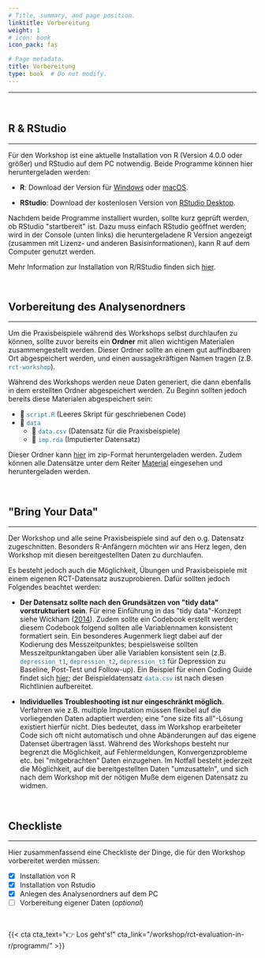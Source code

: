 ```yaml
---
# Title, summary, and page position.
linktitle: Vorbereitung
weight: 1
# icon: book
icon_pack: fas

# Page metadata.
title: Vorbereitung
type: book  # Do not modify.
---
```


---

<style>
code{
  color: #2a7792;
}
.hljs{
  font-size: 16px
}
</style>

<br>

## R & RStudio

---

Für den Workshop ist eine aktuelle Installation von R (Version 4.0.0 oder größer) und RStudio auf dem PC notwendig. Beide Programme können hier heruntergeladen werden:

- **R**: Download der Version für [Windows](https://cran.r-project.org/bin/windows/base/) oder [macOS](https://cran.r-project.org/bin/macosx/).

- **RStudio**: Download der kostenlosen Version von [RStudio Desktop](https://www.rstudio.com/products/rstudio/).

Nachdem beide Programme installiert wurden, sollte kurz geprüft werden, ob RStudio "startbereit" ist. Dazu muss einfach RStudio geöffnet werden; wird in der Console (unten links) die heruntergeladene R Version angezeigt (zusammen mit Lizenz- und anderen Basisinformationen), kann R auf dem Computer genutzt werden.

Mehr Information zur Installation von R/RStudio finden sich [hier](https://bookdown.org/MathiasHarrer/Doing_Meta_Analysis_in_R/discovering-R.html#install-R).

<br>

## Vorbereitung des Analysenordners

---

Um die Praxisbeispiele während des Workshops selbst durchlaufen zu können, sollte zuvor bereits ein **Ordner** mit allen wichtigen Materialen zusammengestellt werden. Dieser Ordner sollte an einem gut auffindbaren Ort abgespeichert werden, und einen aussagekräftigen Namen tragen (z.B. `rct-workshop`).

Während des Workshops werden neue Daten generiert, die dann ebenfalls in dem erstellten Ordner abgespeichert werden. Zu Beginn sollten jedoch bereits diese Materialen abgespeichert sein:

- 📄 `script.R` (Leeres Skript für geschriebenen Code)
- 📁 `data`
  - 📄 `data.csv` (Datensatz für die Praxisbeispiele)
  - 📄 `imp.rda` (Imputierter Datensatz)

Dieser Ordner kann [hier](/workshop/rct-evaluation-in-r/vorbereitung/rct-workshop.zip) im zip-Format heruntergeladen werden. Zudem können alle Datensätze unter dem Reiter [Material](/workshop/rct-evaluation-in-r/material) eingesehen und heruntergeladen werden.


<br>

## "Bring Your Data"

---

Der Workshop und alle seine Praxisbeispiele sind auf den o.g. Datensatz zugeschnitten. Besonders R-Anfängern möchten wir ans Herz legen, den Workshop mit diesen bereitgestellten Daten zu durchlaufen.

Es besteht jedoch auch die Möglichkeit, Übungen und Praxisbeispiele mit einem eigenen RCT-Datensatz auszuprobieren. Dafür sollten jedoch Folgendes beachtet werden:

- **Der Datensatz sollte nach den Grundsätzen von "tidy data" vorstrukturiert sein**. Für eine Einführung in das "tidy data"-Konzept siehe Wickham ([2014](https://www.jstatsoft.org/article/view/v059i10)). Zudem sollte ein Codebook erstellt werden; diesem Codebook folgend sollten alle Variablennamen konsistent formatiert sein. Ein besonderes Augenmerk liegt dabei auf der Kodierung des Messzeitpunktes; bespielsweise sollten Messzeitpunktangaben über alle Variablen konsistent sein (z.B. `depression_t1`, `depression_t2`, `depression_t3` für Depression zu Baseline, Post-Test und Follow-up). Ein Beispiel für einen Coding Guide findet sich [hier](/data-warehouse/coding-guide/); der Beispieldatensatz `data.csv` ist nach diesen Richtlinien aufbereitet.

- **Individuelles Troubleshooting ist nur eingeschränkt möglich**. Verfahren wie z.B. multiple Imputation müssen flexibel auf die vorliegenden Daten adaptiert werden; eine "one size fits all"-Lösung existiert hierfür nicht. Dies bedeutet, dass im Workshop erarbeiteter Code sich oft nicht automatisch und ohne Abänderungen auf das eigene Datenset übertragen lässt. Während des Workshops besteht nur begrenzt die Möglichkeit, auf Fehlermeldungen, Konvergenzprobleme etc. bei "mitgebrachten" Daten einzugehen. Im Notfall besteht jederzeit die Möglichkeit, auf die bereitgestellten Daten "umzusatteln", und sich nach dem Workshop mit der nötigen Muße dem eigenen Datensatz zu widmen.


<br>

## Checkliste

---

Hier zusammenfassend eine Checkliste der Dinge, die für den Workshop vorbereitet werden müssen:

- [x] Installation von R
- [x] Installation von Rstudio
- [x] Anlegen des Analysenordners auf dem PC
- [ ] Vorbereitung eigener Daten (_optional_)

<br>

{{< cta cta_text="👉 Los geht's!" cta_link="/workshop/rct-evaluation-in-r/programm/" >}}
